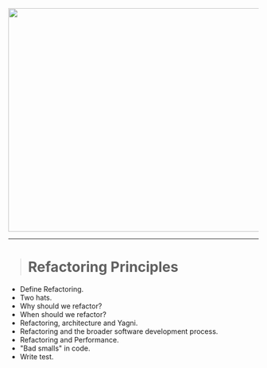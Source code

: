 <div align="center">
    <img src="https://user-images.githubusercontent.com/37020399/155762298-d640a7c7-7c44-4127-ad4c-39d2130554ee.jpg" height="450" width="1020"/>
</div>

---

> # Refactoring Principles


* Define Refactoring.
* Two hats.
* Why should we refactor?
* When should we refactor?
* Refactoring, architecture and Yagni.
* Refactoring and the broader software development process.
* Refactoring and Performance.
* "Bad smalls" in code.
* Write test.
